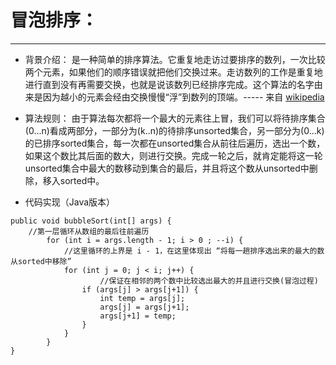 # 冒泡排序：
---
* 背景介绍： 是一种简单的排序算法。它重复地走访过要排序的数列，一次比较两个元素，如果他们的顺序错误就把他们交换过来。走访数列的工作是重复地进行直到没有再需要交换，也就是说该数列已经排序完成。这个算法的名字由来是因为越小的元素会经由交换慢慢“浮”到数列的顶端。----- 来自 [wikipedia](https://zh.wikipedia.org/wiki/%E5%86%92%E6%B3%A1%E6%8E%92%E5%BA%8F) 
* 算法规则： 由于算法每次都将一个最大的元素往上冒，我们可以将待排序集合(0...n)看成两部分，一部分为(k..n)的待排序unsorted集合，另一部分为(0...k)的已排序sorted集合，每一次都在unsorted集合从前往后遍历，选出一个数，如果这个数比其后面的数大，则进行交换。完成一轮之后，就肯定能将这一轮unsorted集合中最大的数移动到集合的最后，并且将这个数从unsorted中删除，移入sorted中。

* 代码实现（Java版本）
```
public void bubbleSort(int[] args) {
	//第一层循环从数组的最后往前遍历
    	for (int i = args.length - 1; i > 0 ; --i) {
        	//这里循环的上界是 i - 1，在这里体现出 “将每一趟排序选出来的最大的数从sorted中移除”
    		for (int j = 0; j < i; j++) {
                	//保证在相邻的两个数中比较选出最大的并且进行交换(冒泡过程)
    			if (args[j] > args[j+1]) {
    				int temp = args[j];
    				args[j] = args[j+1];
    				args[j+1] = temp;
    			}
    		}
    	}
}
```
